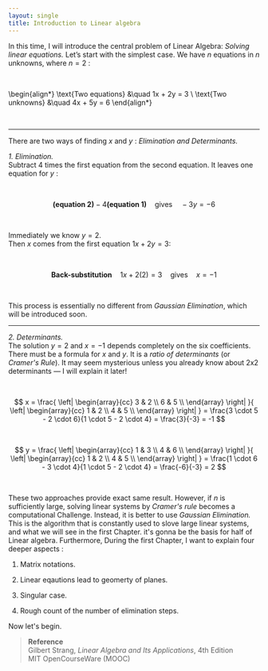 ```yaml
---
layout: single
title: Introduction to Linear algebra 
---
```



In this time, I will introduce the central problem of Linear Algebra: *Solving linear equations.* Let’s start with the simplest case. We have $n$ equations in $n$ unknowns, where $n = 2$ :

<br>

\begin{align*}
\text{Two equations} &\quad 1x + 2y = 3 \\
\text{Two unknowns}  &\quad 4x + 5y = 6
\end{align*}


<br>

---
There are two ways of finding $x$ and $y$ : *Elimination and Determinants.* 

*1. Elimination.*  
Subtract 4 times the first equation from the second equation. It leaves one equation for $y$ :

<br>

$$
\textbf{(equation 2)} - 4\textbf{(equation 1)} \quad \text{gives} \quad -3y = -6
$$

<br>

Immediately we know $y = 2$.  
Then $x$ comes from the first equation $1x + 2y = 3$:

<br>

$$
\textbf{Back-substitution} \quad 1x + 2(2) = 3 \quad \text{gives} \quad x = -1
$$

<br>

This process is essentially no different from *Gaussian Elimination*, which will be introduced soon.


---

*2. Determinants.*  
The solution $y = 2$ and $x = -1$ depends completely on the six coefficients. There must be a formula for $x$ and $y$. It is a *ratio of determinants* (or *Cramer's Rule*). It may seem mysterious unless you already know about 2x2 determinants — I will explain it later!

<br>

$$
x =
\frac{
\left|
\begin{array}{cc}
3 & 2 \\
6 & 5 \\
\end{array}
\right|
}{
\left|
\begin{array}{cc}
1 & 2 \\
4 & 5 \\
\end{array}
\right|
}
= \frac{3 \cdot 5 - 2 \cdot 6}{1 \cdot 5 - 2 \cdot 4}
= \frac{3}{-3} = -1
$$

<br>

$$
y =
\frac{
\left|
\begin{array}{cc}
1 & 3 \\
4 & 6 \\
\end{array}
\right|
}{
\left|
\begin{array}{cc}
1 & 2 \\
4 & 5 \\
\end{array}
\right|
}
= \frac{1 \cdot 6 - 3 \cdot 4}{1 \cdot 5 - 2 \cdot 4}
= \frac{-6}{-3} = 2
$$

<br>


These two approaches provide exact same result. However, if $n$ is sufficiently large, solving linear systems by *Cramer's rule* becomes a computational Challenge. Instead, it is better to use *Gaussian Elimination.* This is the algorithm that is constantly used to slove large linear systems, and what we will see in the first Chapter. it's gonna be the basis for half of Linear algebra. Furthermore, During the first Chapter, I want to explain four deeper aspects : 

1. Matrix notations. 

2. Linear eqautions lead to geomerty of planes. 

3. Singular case. 

4. Rough count of the number of elimination steps. 

Now let's begin.

> **Reference**  
> Gilbert Strang, *Linear Algebra and Its Applications*, 4th Edition  
> MIT OpenCourseWare (MOOC)
